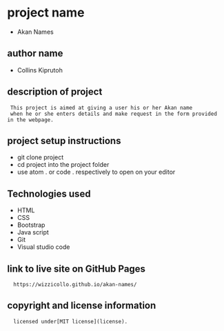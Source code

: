 # project name
- Akan Names

## author name
- Collins Kiprutoh

## description of project

     This project is aimed at giving a user his or her Akan name 
     when he or she enters details and make request in the form provided in the webpage.

## project setup instructions

   - git clone project 
   - cd project into the project folder
   - use atom . or code . respectively to open on your editor

## Technologies used
   - HTML
   - CSS
   - Bootstrap
   - Java script
   - Git
   - Visual studio code

## link to live site on GitHub Pages
      https://wizzicollo.github.io/akan-names/

## copyright and license information
      licensed under[MIT license](license).